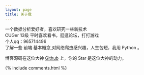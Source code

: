 ```yaml
---
layout: page
title: 关于我 
---
```


一个数据分析爱好者，喜欢研究一些新技术  
CUGer 13级 平时喜欢看书，逛逛论坛，打打游戏  
个人qq：965714496  
了解一些 前端 基本概念,对网络爬虫感兴趣，人生苦短，我用 Python 。  


<p>





博客源码在这位大神 <a target="_blank" href='https://github.com/leopardpan/leopardpan.github.io/'>Github</a> 上，你的 Star 是这位大神的动力。

{% include comments.html %}



